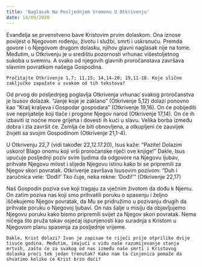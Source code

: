 ```yaml
---
title: 'Naglasak Na Posljednjem Vremenu U Otkrivenju'
date: 14/09/2020
---
```


Evanđelja se prvenstveno bave Kristovim prvim dolaskom. Ona iznose povijest o Njegovom rođenju, životu i službi, smrti i uskrsnuću. Premda govore i o Njegovom drugom dolasku, njihov glavni naglasak nije na tome. Međutim, u Otkrivenju je u središtu pozornosti vrhunac višestoljetnog sukoba u svemiru. A svako od njegovih glavnih proročanstava završava slavnim povratkom našega Gospodina.

`Pročitajte Otkrivenje 1,7; 11,15; 14,14-20; 19,11-18. Koje slične zaključke zapažate u svakom od tih tekstova?`

Od prvog do posljednjeg poglavlja Otkrivenja vrhunac svakog proročanstva je Isusov dolazak. “Janje koje je zaklano” (Otkrivenje 5,12) dolazi ponovno kao “Kralj kraljeva i Gospodar gospodara” (Otkrivenje 19,16). On će pobijediti sve neprijatelje koji tlače i progone Njegov narod (Otkrivenje 17,14). On će ih izbaviti iz noćne more grijeha i dovesti ih kući u slavu. Velika borba između dobra i zla završit će. Zemlja će biti obnovljena, a otkupljeni će zauvijek živjeti sa svojim Gospodinom (Otkrivenje 21,1-4).

U Otkrivenju 22,7 (vidi također 22,12.17.20), Isus kaže: “Pazite! Dolazim uskoro! Blago onomu koji vrši proročanske riječi ove knjige!” Dakle, Isus upućuje posljednji poziv svim ljudima da odgovore na Njegovu ljubav, prihvate Njegovu milost i slijede Njegovu istinu kako bi se pripremili za Njegov skori povratak. Otkrivenje završava Isusovim pozivom: “Duh i zaručnica vele: ‘Dođi!’ Tko čuje, neka rekne: ‘Dođi!’” (Otkrivenje 22,17)

Naš Gospodin poziva sve koji tragaju za vječnim životom da dođu k Njemu. On zatim poziva nas koji smo prihvatili poruku o spasenju i željno iščekujemo Njegov povratak, da Mu se pridružimo u pozivanju drugih da prihvate poruku o Njegovoj ljubavi. On nas šalje u misiju da objavljujemo Njegovu poruku kako bismo pripremili svijet za Njegov skori povratak. Nema ničega što pruža takav osjećaj ispunjenosti kao suradnja s Kristom u Njegovom planu spasenja za posljednje vrijeme.

`Dakle, Krist dolazi? Ivan je zapisao te riječi prije otprilike dvije tisuće godina. Međutim, imajući u vidu naše razumijevanje stanja mrtvih, zašto će za svakog od nas između naše smrti i Kristovog dolaska proći tek jedan trenutak? Kako nam ta činjenica pomaže da shvatimo koliko će Krist brzo doći?`